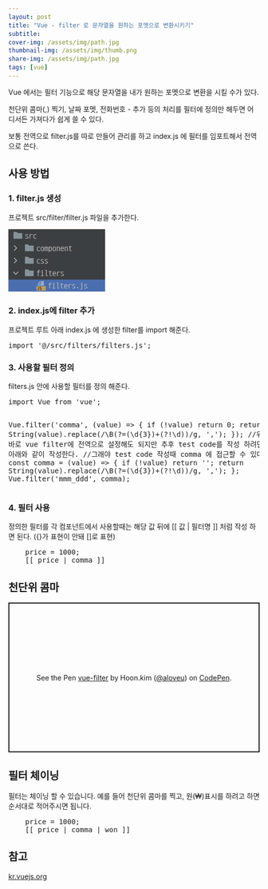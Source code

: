 ```yaml
---
layout: post
title: "Vue - filter 로 문자열을 원하는 포멧으로 변환시키기"
subtitle:
cover-img: /assets/img/path.jpg
thumbnail-img: /assets/img/thumb.png
share-img: /assets/img/path.jpg
tags: [vue]
---
```

<p>Vue 에서는 필터 기능으로 해당 문자열을 내가 원하는 포멧으로 변환을 시킬 수가 있다.</p>
<!--more-->
<p>천단위 콤마(,) 찍기, 날짜 포멧, 전화번호 - 추가 등의 처리를 필터에 정의만 해두면 어디서든 가져다가 쉽게 쓸 수 있다.</p>
<p>보통 전역으로 filter.js를 따로 만들어 관리를 하고 index.js 에 필터를 임포트해서 전역으로 쓴다.</p>

<h2>사용 방법</h2>

<h3>1. filter.js 생성</h3>
<p>프로젝트 src/filter/filter.js 파일을 추가한다.</p>
<img src="/assets/img/post/filter.png" alt="필터파일 추가" />

<h3>2. index.js에 filter 추가</h3>
<p>프로젝트 루트 아래 index.js 에 생성한 filter를 import 해준다.</p>
<pre class="html">
import '@/src/filters/filters.js';
</pre>

<h3>3. 사용할 필터 정의</h3>
<p>filters.js 안에 사용할 필터를 정의 해준다.</p>
<pre class="html">
import Vue from 'vue';

Vue.filter('comma', (value) => {
    if (!value) return 0;
    return String(value).replace(/\B(?=(\d{3})+(?!\d))/g, ',');
});
//위 코드처럼 바로 vue filter에 전역으로 설정해도 되지만 추후 test code를 작성 하려면 아래와 같이 작성한다.
//그래야 test code 작성때 comma 에 접근할 수 있다.
const comma = (value) => {
    if (!value) return '';
    return String(value).replace(/\B(?=(\d{3})+(?!\d))/g, ',');
};
Vue.filter('mmm_ddd', comma);
</pre>

<h3>4. 필터 사용</h3>
<p>정의한 필터를 각 컴포넌트에서 사용할때는 해당 값 뒤에 [[ 값 | 필터명 ]] 처럼 작성 하면 된다. ({}가 표현이 안돼 []로 표현)</p>
<pre class="html">
    price = 1000;
    [[ price | comma ]]
</pre>

<h2>천단위 콤마</h2>
<p class="codepen" data-height="300" data-theme-id="dark" data-default-tab="js,result" data-slug-hash="PoKYbPo" data-user="aloveu" style="height: 300px; box-sizing: border-box; display: flex; align-items: center; justify-content: center; border: 2px solid; margin: 1em 0; padding: 1em;">
  <span>See the Pen <a href="https://codepen.io/aloveu/pen/PoKYbPo">
  vue-filter</a> by Hoon.kim (<a href="https://codepen.io/aloveu">@aloveu</a>)
  on <a href="https://codepen.io">CodePen</a>.</span>
</p>
<script async src="https://cpwebassets.codepen.io/assets/embed/ei.js"></script>

<h2>필터 체이닝</h2>
<p>필터는 체이닝 할 수 있습니다. 예를 들어 천단위 콤마를 찍고, 원(₩)표시를 하려고 하면 순서대로 적어주시면 됩니다.</p>
<pre class="html">
    price = 1000;
    [[ price | comma | won ]]
</pre>

<h2>참고</h2>
<a href="https://kr.vuejs.org/v2/guide/filters.html" target="_blank" class="link">kr.vuejs.org</a>